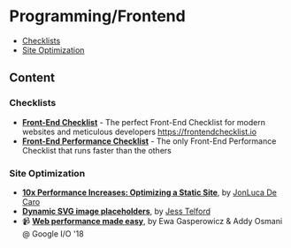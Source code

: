 # Programming/Frontend

<!-- prettier-ignore-start -->
<!-- TOC depthFrom:3 -->

- [Checklists](#checklists)
- [Site Optimization](#site-optimization)

<!-- /TOC -->
<!-- prettier-ignore-end -->

## Content

### Checklists

- **[Front-End Checklist](https://github.com/thedaviddias/Front-End-Checklist)** - The perfect Front-End Checklist for modern websites and meticulous developers <https://frontendchecklist.io>
- **[Front-End Performance Checklist](https://github.com/thedaviddias/Front-End-Performance-Checklist)** - The only Front-End Performance Checklist that runs faster than the others

### Site Optimization

- **[10x Performance Increases: Optimizing a Static Site](https://hackernoon.com/optimizing-a-static-site-d5ab6899f249)**, by [JonLuca De Caro](https://hackernoon.com/@jonluca)
- **[Dynamic SVG image placeholders](https://codepen.io/jesstelford/pen/PaBMrL)**, by [Jess Telford](https://codepen.io/jesstelford/)
- 📹 **[Web performance made easy](https://youtu.be/Mv-l3-tJgGk)**, by Ewa Gasperowicz & Addy Osmani @ Google I/O '18
